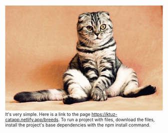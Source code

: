 ![Hello user](./assets/cat.jpg) It's very simple. Here is a link to the page
https://ktuz-catapp.netlify.app/breeds. To run a project with files, download
the files, install the project's base dependencies with the npm install command.

